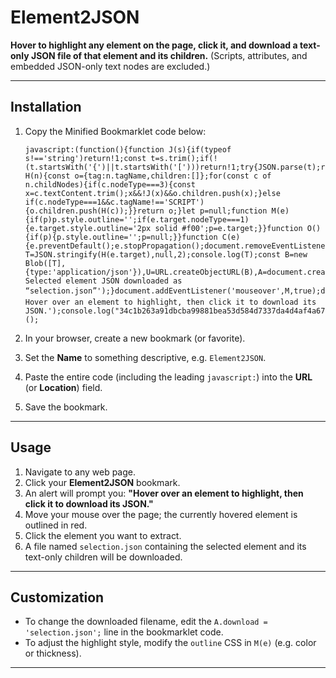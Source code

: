 # Element2JSON

**Hover to highlight any element on the page, click it, and download a text-only JSON file of that element and its children.**
(Scripts, attributes, and embedded JSON-only text nodes are excluded.)

---

## Installation

1. Copy the Minified Bookmarklet code below:

   ```text
   javascript:(function(){function J(s){if(typeof s!=='string')return!1;const t=s.trim();if(!(t.startsWith('{')||t.startsWith('[')))return!1;try{JSON.parse(t);return!0}catch{return!1}}function H(n){const o={tag:n.tagName,children:[]};for(const c of n.childNodes){if(c.nodeType===3){const x=c.textContent.trim();x&&!J(x)&&o.children.push(x);}else if(c.nodeType===1&&c.tagName!=='SCRIPT'){o.children.push(H(c));}}return o;}let p=null;function M(e){if(p)p.style.outline='';if(e.target.nodeType===1){e.target.style.outline='2px solid #f00';p=e.target;}}function O(){if(p){p.style.outline='';p=null;}}function C(e){e.preventDefault();e.stopPropagation();document.removeEventListener('mouseover',M,true);document.removeEventListener('mouseout',O,true);document.removeEventListener('click',C,true);if(p)p.style.outline='';const T=JSON.stringify(H(e.target),null,2);console.log(T);const B=new Blob([T],{type:'application/json'}),U=URL.createObjectURL(B),A=document.createElement('a');A.href=U;A.download='selection.json';document.body.appendChild(A);A.click();document.body.removeChild(A);URL.revokeObjectURL(U);alert('✅ Selected element JSON downloaded as “selection.json”');}document.addEventListener('mouseover',M,true);document.addEventListener('mouseout',O,true);document.addEventListener('click',C,true);alert('🔍 Hover over an element to highlight, then click it to download its JSON.');console.log("34c1b263a91dbcba99881bea53d584d7337da4d4af4a678520577e774ecb6bdf")})();
   ```

2. In your browser, create a new bookmark (or favorite).

3. Set the **Name** to something descriptive, e.g. `Element2JSON`.

4. Paste the entire code (including the leading `javascript:`) into the **URL** (or **Location**) field.

5. Save the bookmark.

---

## Usage

1. Navigate to any web page.
2. Click your **Element2JSON** bookmark.
3. An alert will prompt you: **"Hover over an element to highlight, then click it to download its JSON."**
4. Move your mouse over the page; the currently hovered element is outlined in red.
5. Click the element you want to extract.
6. A file named `selection.json` containing the selected element and its text-only children will be downloaded.

---

## Customization

* To change the downloaded filename, edit the `A.download = 'selection.json';` line in the bookmarklet code.
* To adjust the highlight style, modify the `outline` CSS in `M(e)` (e.g. color or thickness).

---
